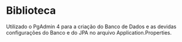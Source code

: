 # Biblioteca

Utilizado o PgAdmin 4 para a criação do Banco de Dados e as devidas configurações do Banco e do JPA no arquivo Application.Properties.


